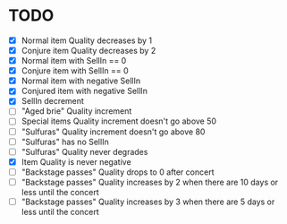 # TODO
- [x] Normal item Quality decreases by 1
- [x] Conjure item Quality decreases by 2
- [x] Normal item with SellIn == 0
- [x] Conjure item with SellIn == 0
- [x] Normal item with negative SellIn
- [x] Conjured item with negative SellIn
- [x] SellIn decrement
- [ ] "Aged brie" Quality increment 
- [ ] Special items Quality increment doesn't go above 50
- [ ] "Sulfuras" Quality increment doesn't go above 80
- [ ] "Sulfuras" has no SellIn
- [ ] "Sulfuras" Quality never degrades
- [x] Item Quality is never negative
- [ ] "Backstage passes" Quality drops to 0 after concert
- [ ] "Backstage passes" Quality increases by 2 when there are 10 days or less until the concert
- [ ] "Backstage passes" Quality increases by 3 when there are 5 days or less until the concert
